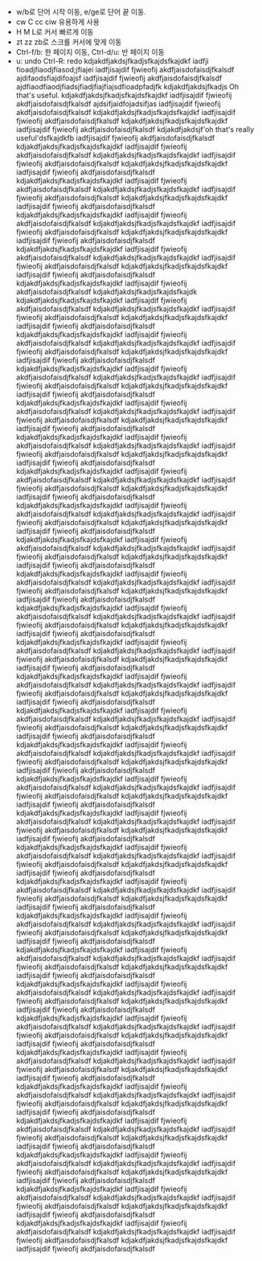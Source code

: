 - w/b로 단어 시작 이동, e/ge로 단어 끝 이동.
- cw C cc ciw 유용하게 사용
- H M L로 커서 빠르게 이동
- zt zz zb로 스크롤 커서에 맞게 이동
- Ctrl-f/b: 한 페이지 이동, Ctrl-d/u: 반 페이지 이동
- u: undo Ctrl-R: redo
kdjakdfjakdsjfkadjsfkajdsfkajdkf iadfji
fioadjfiaodjfiasod;jfiajei iadfjisajdif fjwieofij akdfjaisdofaisdjfkalsdf
ajdifaodsfiajdifoajsf iadfjisajdif fjwieofij akdfjaisdofaisdjfkalsdf
ajdfiaodfiaodjfiadsjfiadjfiajfiajsdfioadpfadjfk
kdjakdfjakdsjfkadjs Oh that's useful.
kdjakdfjakdsjfkadjsfkajdsfkajdkf iadfjisajdif fjwieofij akdfjaisdofaisdjfkalsdf
ajdsifjaidfojadsifjas iadfjisajdif fjwieofij akdfjaisdofaisdjfkalsdf
kdjakdfjakdsjfkadjsfkajdsfkajdkf iadfjisajdif fjwieofij akdfjaisdofaisdjfkalsdf
kdjakdfjakdsjfkadjsfkajdsfkajdkf iadfjisajdif fjwieofij akdfjaisdofaisdjfkalsdf
kdjakdfjakdsjf'oh that's really useful'dsfkajdkfb iadfjisajdif fjwieofij akdfjaisdofaisdjfkalsdf
kdjakdfjakdsjfkadjsfkajdsfkajdkf iadfjisajdif fjwieofij akdfjaisdofaisdjfkalsdf
kdjakdfjakdsjfkadjsfkajdsfkajdkf iadfjisajdif fjwieofij akdfjaisdofaisdjfkalsdf
kdjakdfjakdsjfkadjsfkajdsfkajdkf iadfjisajdif fjwieofij akdfjaisdofaisdjfkalsdf
kdjakdfjakdsjfkadjsfkajdsfkajdkf iadfjisajdif fjwieofij akdfjaisdofaisdjfkalsdf
kdjakdfjakdsjfkadjsfkajdsfkajdkf iadfjisajdif fjwieofij akdfjaisdofaisdjfkalsdf
kdjakdfjakdsjfkadjsfkajdsfkajdkf iadfjisajdif fjwieofij akdfjaisdofaisdjfkalsdf
kdjakdfjakdsjfkadjsfkajdsfkajdkf iadfjisajdif fjwieofij akdfjaisdofaisdjfkalsdf
kdjakdfjakdsjfkadjsfkajdsfkajdkf iadfjisajdif fjwieofij akdfjaisdofaisdjfkalsdf
kdjakdfjakdsjfkadjsfkajdsfkajdkf iadfjisajdif fjwieofij akdfjaisdofaisdjfkalsdf
kdjakdfjakdsjfkadjsfkajdsfkajdkf iadfjisajdif fjwieofij akdfjaisdofaisdjfkalsdf
kdjakdfjakdsjfkadjsfkajdsfkajdkf iadfjisajdif fjwieofij akdfjaisdofaisdjfkalsdf
kdjakdfjakdsjfkadjsfkajdsfkajdkf iadfjisajdif fjwieofij akdfjaisdofaisdjfkalsdf
kdjakdfjakdsjfkadjsfkajdsfkajdkf iadfjisajdif fjwieofij akdfjaisdofaisdjfkalsdf
kdjakdfjakdsjfkadjsfkajdsfkajdk
kdjakdfjakdsjfkadjsfkajdsfkajdkf iadfjisajdif fjwieofij akdfjaisdofaisdjfkalsdf
kdjakdfjakdsjfkadjsfkajdsfkajdkf iadfjisajdif fjwieofij akdfjaisdofaisdjfkalsdf
kdjakdfjakdsjfkadjsfkajdsfkajdkf iadfjisajdif fjwieofij akdfjaisdofaisdjfkalsdf
kdjakdfjakdsjfkadjsfkajdsfkajdkf iadfjisajdif fjwieofij akdfjaisdofaisdjfkalsdf
kdjakdfjakdsjfkadjsfkajdsfkajdkf iadfjisajdif fjwieofij akdfjaisdofaisdjfkalsdf
kdjakdfjakdsjfkadjsfkajdsfkajdkf iadfjisajdif fjwieofij akdfjaisdofaisdjfkalsdf
kdjakdfjakdsjfkadjsfkajdsfkajdkf iadfjisajdif fjwieofij akdfjaisdofaisdjfkalsdf
kdjakdfjakdsjfkadjsfkajdsfkajdkf iadfjisajdif fjwieofij akdfjaisdofaisdjfkalsdf
kdjakdfjakdsjfkadjsfkajdsfkajdkf iadfjisajdif fjwieofij akdfjaisdofaisdjfkalsdf
kdjakdfjakdsjfkadjsfkajdsfkajdkf iadfjisajdif fjwieofij akdfjaisdofaisdjfkalsdf
kdjakdfjakdsjfkadjsfkajdsfkajdkf iadfjisajdif fjwieofij akdfjaisdofaisdjfkalsdf
kdjakdfjakdsjfkadjsfkajdsfkajdkf iadfjisajdif fjwieofij akdfjaisdofaisdjfkalsdf
kdjakdfjakdsjfkadjsfkajdsfkajdkf iadfjisajdif fjwieofij akdfjaisdofaisdjfkalsdf
kdjakdfjakdsjfkadjsfkajdsfkajdkf iadfjisajdif fjwieofij akdfjaisdofaisdjfkalsdf
kdjakdfjakdsjfkadjsfkajdsfkajdkf iadfjisajdif fjwieofij akdfjaisdofaisdjfkalsdf
kdjakdfjakdsjfkadjsfkajdsfkajdkf iadfjisajdif fjwieofij akdfjaisdofaisdjfkalsdf
kdjakdfjakdsjfkadjsfkajdsfkajdkf iadfjisajdif fjwieofij akdfjaisdofaisdjfkalsdf
kdjakdfjakdsjfkadjsfkajdsfkajdkf iadfjisajdif fjwieofij akdfjaisdofaisdjfkalsdf
kdjakdfjakdsjfkadjsfkajdsfkajdkf iadfjisajdif fjwieofij akdfjaisdofaisdjfkalsdf
kdjakdfjakdsjfkadjsfkajdsfkajdkf iadfjisajdif fjwieofij akdfjaisdofaisdjfkalsdf
kdjakdfjakdsjfkadjsfkajdsfkajdkf iadfjisajdif fjwieofij akdfjaisdofaisdjfkalsdf
kdjakdfjakdsjfkadjsfkajdsfkajdkf iadfjisajdif fjwieofij akdfjaisdofaisdjfkalsdf
kdjakdfjakdsjfkadjsfkajdsfkajdkf iadfjisajdif fjwieofij akdfjaisdofaisdjfkalsdf
kdjakdfjakdsjfkadjsfkajdsfkajdkf iadfjisajdif fjwieofij akdfjaisdofaisdjfkalsdf
kdjakdfjakdsjfkadjsfkajdsfkajdkf iadfjisajdif fjwieofij akdfjaisdofaisdjfkalsdf
kdjakdfjakdsjfkadjsfkajdsfkajdkf iadfjisajdif fjwieofij akdfjaisdofaisdjfkalsdf
kdjakdfjakdsjfkadjsfkajdsfkajdkf iadfjisajdif fjwieofij akdfjaisdofaisdjfkalsdf
kdjakdfjakdsjfkadjsfkajdsfkajdkf iadfjisajdif fjwieofij akdfjaisdofaisdjfkalsdf
kdjakdfjakdsjfkadjsfkajdsfkajdkf iadfjisajdif fjwieofij akdfjaisdofaisdjfkalsdf
kdjakdfjakdsjfkadjsfkajdsfkajdkf iadfjisajdif fjwieofij akdfjaisdofaisdjfkalsdf
kdjakdfjakdsjfkadjsfkajdsfkajdkf iadfjisajdif fjwieofij akdfjaisdofaisdjfkalsdf
kdjakdfjakdsjfkadjsfkajdsfkajdkf iadfjisajdif fjwieofij akdfjaisdofaisdjfkalsdf
kdjakdfjakdsjfkadjsfkajdsfkajdkf iadfjisajdif fjwieofij akdfjaisdofaisdjfkalsdf
kdjakdfjakdsjfkadjsfkajdsfkajdkf iadfjisajdif fjwieofij akdfjaisdofaisdjfkalsdf
kdjakdfjakdsjfkadjsfkajdsfkajdkf iadfjisajdif fjwieofij akdfjaisdofaisdjfkalsdf
kdjakdfjakdsjfkadjsfkajdsfkajdkf iadfjisajdif fjwieofij akdfjaisdofaisdjfkalsdf
kdjakdfjakdsjfkadjsfkajdsfkajdkf iadfjisajdif fjwieofij akdfjaisdofaisdjfkalsdf
kdjakdfjakdsjfkadjsfkajdsfkajdkf iadfjisajdif fjwieofij akdfjaisdofaisdjfkalsdf
kdjakdfjakdsjfkadjsfkajdsfkajdkf iadfjisajdif fjwieofij akdfjaisdofaisdjfkalsdf
kdjakdfjakdsjfkadjsfkajdsfkajdkf iadfjisajdif fjwieofij akdfjaisdofaisdjfkalsdf
kdjakdfjakdsjfkadjsfkajdsfkajdkf iadfjisajdif fjwieofij akdfjaisdofaisdjfkalsdf
kdjakdfjakdsjfkadjsfkajdsfkajdkf iadfjisajdif fjwieofij akdfjaisdofaisdjfkalsdf
kdjakdfjakdsjfkadjsfkajdsfkajdkf iadfjisajdif fjwieofij akdfjaisdofaisdjfkalsdf
kdjakdfjakdsjfkadjsfkajdsfkajdkf iadfjisajdif fjwieofij akdfjaisdofaisdjfkalsdf
kdjakdfjakdsjfkadjsfkajdsfkajdkf iadfjisajdif fjwieofij akdfjaisdofaisdjfkalsdf
kdjakdfjakdsjfkadjsfkajdsfkajdkf iadfjisajdif fjwieofij akdfjaisdofaisdjfkalsdf
kdjakdfjakdsjfkadjsfkajdsfkajdkf iadfjisajdif fjwieofij akdfjaisdofaisdjfkalsdf
kdjakdfjakdsjfkadjsfkajdsfkajdkf iadfjisajdif fjwieofij akdfjaisdofaisdjfkalsdf
kdjakdfjakdsjfkadjsfkajdsfkajdkf iadfjisajdif fjwieofij akdfjaisdofaisdjfkalsdf
kdjakdfjakdsjfkadjsfkajdsfkajdkf iadfjisajdif fjwieofij akdfjaisdofaisdjfkalsdf
kdjakdfjakdsjfkadjsfkajdsfkajdkf iadfjisajdif fjwieofij akdfjaisdofaisdjfkalsdf
kdjakdfjakdsjfkadjsfkajdsfkajdkf iadfjisajdif fjwieofij akdfjaisdofaisdjfkalsdf
kdjakdfjakdsjfkadjsfkajdsfkajdkf iadfjisajdif fjwieofij akdfjaisdofaisdjfkalsdf
kdjakdfjakdsjfkadjsfkajdsfkajdkf iadfjisajdif fjwieofij akdfjaisdofaisdjfkalsdf
kdjakdfjakdsjfkadjsfkajdsfkajdkf iadfjisajdif fjwieofij akdfjaisdofaisdjfkalsdf
kdjakdfjakdsjfkadjsfkajdsfkajdkf iadfjisajdif fjwieofij akdfjaisdofaisdjfkalsdf
kdjakdfjakdsjfkadjsfkajdsfkajdkf iadfjisajdif fjwieofij akdfjaisdofaisdjfkalsdf
kdjakdfjakdsjfkadjsfkajdsfkajdkf iadfjisajdif fjwieofij akdfjaisdofaisdjfkalsdf
kdjakdfjakdsjfkadjsfkajdsfkajdkf iadfjisajdif fjwieofij akdfjaisdofaisdjfkalsdf
kdjakdfjakdsjfkadjsfkajdsfkajdkf iadfjisajdif fjwieofij akdfjaisdofaisdjfkalsdf
kdjakdfjakdsjfkadjsfkajdsfkajdkf iadfjisajdif fjwieofij akdfjaisdofaisdjfkalsdf
kdjakdfjakdsjfkadjsfkajdsfkajdkf iadfjisajdif fjwieofij akdfjaisdofaisdjfkalsdf
kdjakdfjakdsjfkadjsfkajdsfkajdkf iadfjisajdif fjwieofij akdfjaisdofaisdjfkalsdf
kdjakdfjakdsjfkadjsfkajdsfkajdkf iadfjisajdif fjwieofij akdfjaisdofaisdjfkalsdf
kdjakdfjakdsjfkadjsfkajdsfkajdkf iadfjisajdif fjwieofij akdfjaisdofaisdjfkalsdf
kdjakdfjakdsjfkadjsfkajdsfkajdkf iadfjisajdif fjwieofij akdfjaisdofaisdjfkalsdf
kdjakdfjakdsjfkadjsfkajdsfkajdkf iadfjisajdif fjwieofij akdfjaisdofaisdjfkalsdf
kdjakdfjakdsjfkadjsfkajdsfkajdkf iadfjisajdif fjwieofij akdfjaisdofaisdjfkalsdf
kdjakdfjakdsjfkadjsfkajdsfkajdkf iadfjisajdif fjwieofij akdfjaisdofaisdjfkalsdf
kdjakdfjakdsjfkadjsfkajdsfkajdkf iadfjisajdif fjwieofij akdfjaisdofaisdjfkalsdf
kdjakdfjakdsjfkadjsfkajdsfkajdkf iadfjisajdif fjwieofij akdfjaisdofaisdjfkalsdf
kdjakdfjakdsjfkadjsfkajdsfkajdkf iadfjisajdif fjwieofij akdfjaisdofaisdjfkalsdf
kdjakdfjakdsjfkadjsfkajdsfkajdkf iadfjisajdif fjwieofij akdfjaisdofaisdjfkalsdf
kdjakdfjakdsjfkadjsfkajdsfkajdkf iadfjisajdif fjwieofij akdfjaisdofaisdjfkalsdf
kdjakdfjakdsjfkadjsfkajdsfkajdkf iadfjisajdif fjwieofij akdfjaisdofaisdjfkalsdf
kdjakdfjakdsjfkadjsfkajdsfkajdkf iadfjisajdif fjwieofij akdfjaisdofaisdjfkalsdf
kdjakdfjakdsjfkadjsfkajdsfkajdkf iadfjisajdif fjwieofij akdfjaisdofaisdjfkalsdf
kdjakdfjakdsjfkadjsfkajdsfkajdkf iadfjisajdif fjwieofij akdfjaisdofaisdjfkalsdf
kdjakdfjakdsjfkadjsfkajdsfkajdkf iadfjisajdif fjwieofij akdfjaisdofaisdjfkalsdf
kdjakdfjakdsjfkadjsfkajdsfkajdkf iadfjisajdif fjwieofij akdfjaisdofaisdjfkalsdf
kdjakdfjakdsjfkadjsfkajdsfkajdkf iadfjisajdif fjwieofij akdfjaisdofaisdjfkalsdf
kdjakdfjakdsjfkadjsfkajdsfkajdkf iadfjisajdif fjwieofij akdfjaisdofaisdjfkalsdf
kdjakdfjakdsjfkadjsfkajdsfkajdkf iadfjisajdif fjwieofij akdfjaisdofaisdjfkalsdf
kdjakdfjakdsjfkadjsfkajdsfkajdkf iadfjisajdif fjwieofij akdfjaisdofaisdjfkalsdf